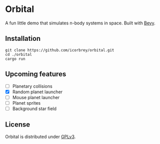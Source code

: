 # Orbital

A fun little demo that simulates n-body systems in space. Built with
[Bevy](https://bevyengine.org/).

## Installation

```
git clone https://github.com/icorbrey/orbital.git
cd ./orbital
cargo run
```

## Upcoming features

- [ ] Planetary collisions
- [x] Random planet launcher
- [ ] Mouse planet launcher
- [ ] Planet sprites
- [ ] Background star field

## License

Orbital is distributed under [GPLv3](./LICENSE.md).

